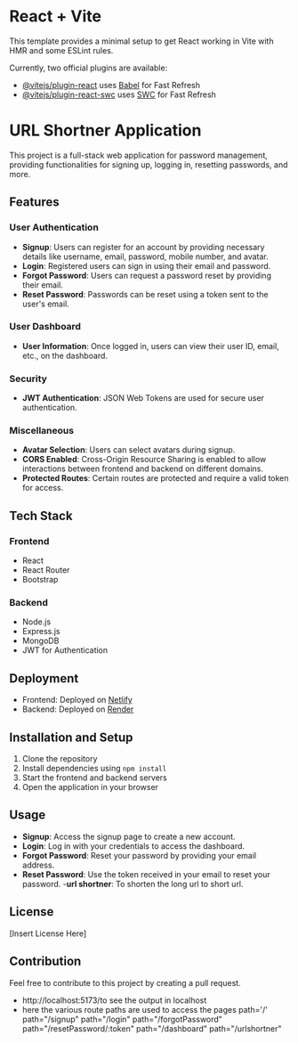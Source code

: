 # React + Vite

This template provides a minimal setup to get React working in Vite with HMR and some ESLint rules.

Currently, two official plugins are available:

- [@vitejs/plugin-react](https://github.com/vitejs/vite-plugin-react/blob/main/packages/plugin-react/README.md) uses [Babel](https://babeljs.io/) for Fast Refresh
- [@vitejs/plugin-react-swc](https://github.com/vitejs/vite-plugin-react-swc) uses [SWC](https://swc.rs/) for Fast Refresh

# URL Shortner Application

This project is a full-stack web application for password management, providing functionalities for signing up, logging in, resetting passwords, and more.



## Features

### User Authentication

- **Signup**: Users can register for an account by providing necessary details like username, email, password, mobile number, and avatar.
- **Login**: Registered users can sign in using their email and password.
- **Forgot Password**: Users can request a password reset by providing their email.
- **Reset Password**: Passwords can be reset using a token sent to the user's email.

### User Dashboard

- **User Information**: Once logged in, users can view their user ID, email, etc., on the dashboard.

### Security

- **JWT Authentication**: JSON Web Tokens are used for secure user authentication.

### Miscellaneous

- **Avatar Selection**: Users can select avatars during signup.
- **CORS Enabled**: Cross-Origin Resource Sharing is enabled to allow interactions between frontend and backend on different domains.
- **Protected Routes**: Certain routes are protected and require a valid token for access.

## Tech Stack

### Frontend

- React
- React Router
- Bootstrap

### Backend

- Node.js
- Express.js
- MongoDB
- JWT for Authentication

## Deployment

- Frontend: Deployed on [Netlify]()
- Backend: Deployed on [Render]()

## Installation and Setup

1. Clone the repository
2. Install dependencies using `npm install`
3. Start the frontend and backend servers
4. Open the application in your browser

## Usage

- **Signup**: Access the signup page to create a new account.
- **Login**: Log in with your credentials to access the dashboard.
- **Forgot Password**: Reset your password by providing your email address.
- **Reset Password**: Use the token received in your email to reset your password.
-**url shortner**:   To shorten the long url to short url.
## License

[Insert License Here]

## Contribution

Feel free to contribute to this project by creating a pull request.

-   http://localhost:5173/to see the output in localhost
-   here the various route paths are used to access the pages
         path='/' <Home>
         path="/signup"
         path="/login" 
         path="/forgotPassword" 
         path="/resetPassword/:token" 
         path="/dashboard"
         path="/urlshortner"
      
